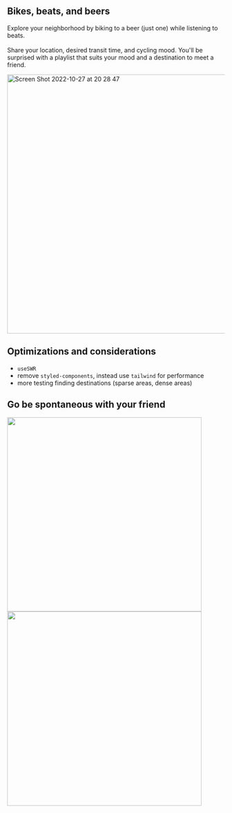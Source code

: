 ## Bikes, beats, and beers
Explore your neighborhood by biking to a beer (just one) while listening to beats.<br><br>
Share your location, desired transit time, and cycling mood. You'll be surprised with a playlist that suits your mood and a destination to meet a friend.

<img width="600" alt="Screen Shot 2022-10-27 at 20 28 47 " src="https://user-images.githubusercontent.com/112890821/198421855-80f674c5-5535-477a-b2cf-bfabfa31f542.png">

## Optimizations and considerations
- `useSWR`
- remove `styled-components`, instead use `tailwind` for performance
- more testing finding destinations (sparse areas, dense areas)

## Go be spontaneous with your friend
<img width="450" src="https://user-images.githubusercontent.com/112890821/197364462-2adfdbb5-bd77-4ade-b94d-89ff390186ad.jpeg" />
<img width="450" src="https://user-images.githubusercontent.com/112890821/197364467-3cc6023c-6643-4e3b-9ce7-f03ac9687dca.JPG" />
